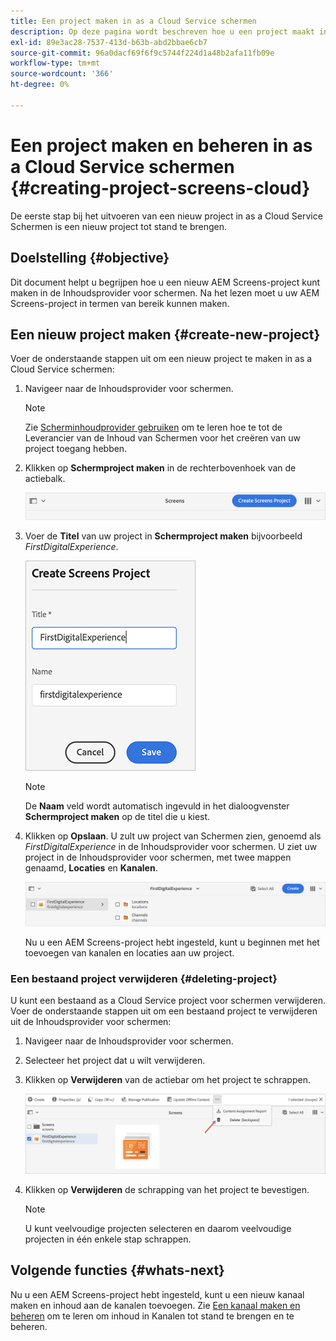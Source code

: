 ```yaml
---
title: Een project maken in as a Cloud Service schermen
description: Op deze pagina wordt beschreven hoe u een project maakt in as a Cloud Service schermen.
exl-id: 89e3ac28-7537-413d-b63b-abd2bbae6cb7
source-git-commit: 96a0dacf69f6f9c5744f224d1a48b2afa11fb09e
workflow-type: tm+mt
source-wordcount: '366'
ht-degree: 0%

---
```


# Een project maken en beheren in as a Cloud Service schermen {#creating-project-screens-cloud}

De eerste stap bij het uitvoeren van een nieuw project in as a Cloud Service Schermen is een nieuw project tot stand te brengen.

## Doelstelling {#objective}

Dit document helpt u begrijpen hoe u een nieuw AEM Screens-project kunt maken in de Inhoudsprovider voor schermen. Na het lezen moet u uw AEM Screens-project in termen van bereik kunnen maken.

## Een nieuw project maken {#create-new-project}

Voer de onderstaande stappen uit om een nieuw project te maken in as a Cloud Service schermen:

1. Navigeer naar de Inhoudsprovider voor schermen.

   >[!NOTE]
   >Zie [Scherminhoudprovider gebruiken](https://experienceleague.adobe.com/docs/experience-manager-cloud-service/screens-as-cloud-service/configure-screens-cloud/using-screens-content-provider.html?lang=en) om te leren hoe te tot de Leverancier van de Inhoud van Schermen voor het creëren van uw project toegang hebben.

1. Klikken op **Schermproject maken** in de rechterbovenhoek van de actiebalk.

   ![](/help/screens-cloud/assets/create-content/create-screens-project1.png)

1. Voer de **Titel** van uw project in **Schermproject maken** bijvoorbeeld *FirstDigitalExperience*.

   ![](/help/screens-cloud/assets/create-content/create-screens-project2.png)

   >[!NOTE]
   >De **Naam** veld wordt automatisch ingevuld in het dialoogvenster **Schermproject maken** op de titel die u kiest.

1. Klikken op **Opslaan**. U zult uw project van Schermen zien, genoemd als *FirstDigitalExperience* in de Inhoudsprovider voor schermen. U ziet uw project in de Inhoudsprovider voor schermen, met twee mappen genaamd, **Locaties** en **Kanalen**.

   ![](/help/screens-cloud/assets/create-content/create-screens-project3.png)

   Nu u een AEM Screens-project hebt ingesteld, kunt u beginnen met het toevoegen van kanalen en locaties aan uw project.

### Een bestaand project verwijderen {#deleting-project}

U kunt een bestaand as a Cloud Service project voor schermen verwijderen.
Voer de onderstaande stappen uit om een bestaand project te verwijderen uit de Inhoudsprovider voor schermen:

1. Navigeer naar de Inhoudsprovider voor schermen.
1. Selecteer het project dat u wilt verwijderen.
1. Klikken op **Verwijderen** van de actiebar om het project te schrappen.

   ![](/help/screens-cloud/assets/create-content/create-project5.png)

1. Klikken op **Verwijderen** de schrapping van het project te bevestigen.

   >[!NOTE]
   >U kunt veelvoudige projecten selecteren en daarom veelvoudige projecten in één enkele stap schrappen.

## Volgende functies {#whats-next}

Nu u een AEM Screens-project hebt ingesteld, kunt u een nieuw kanaal maken en inhoud aan de kanalen toevoegen. Zie [Een kanaal maken en beheren](https://experienceleague.adobe.com/docs/experience-manager-cloud-service/screens-as-cloud-service/create-content/creating-channels-screens-cloud.html?lang=en) om te leren om inhoud in Kanalen tot stand te brengen en te beheren.

